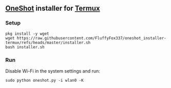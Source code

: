 ## [OneShot](https://github.com/eda-abec/OneShot-Termux) installer for [Termux](https://termux.com/)
### Setup
```
pkg install -y wget
wget https://raw.githubusercontent.com/FluffyFox337/oneshot_installer-termux/refs/heads/master/installer.sh
bash installer.sh
```
### Run
Disable Wi-Fi in the system settings and run:
```
sudo python oneshot.py -i wlan0 -K
```
